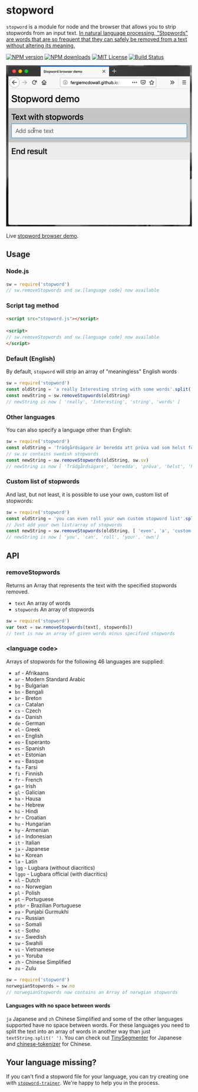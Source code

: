 # stopword
`stopword` is a module for node and the browser that allows you to strip stopwords from an
input text. [In natural language processing, "Stopwords" are words
that are so frequent that they can safely be removed from a text
without altering its
meaning.](https://en.wikipedia.org/wiki/Stop_words)

[![NPM version][npm-version-image]][npm-url]
[![NPM downloads][npm-downloads-image]][npm-url]
[![MIT License][license-image]][license-url]
[![Build Status][travis-image]][travis-url]

![wonderful day stopword module](./demo/stopword-demo.gif)

Live [stopword browser demo](http://fergiemcdowall.github.io/stopword/demo/).

## Usage

### Node.js
```javascript
sw = require('stopword')
// sw.removeStopwords and sw.[language code] now available
```

### Script tag method
```html
<script src="stopword.js"></script>

<script>
// sw.removeStopwords and sw.[language code] now available
</script>
```


### Default (English)
By default, `stopword` will strip an array of "meaningless" English words

```javascript
sw = require('stopword')
const oldString = 'a really Interesting string with some words'.split(' ')
const newString = sw.removeStopwords(oldString)
// newString is now [ 'really', 'Interesting', 'string', 'words' ]

```

### Other languages
You can also specify a language other than English:
```javascript
sw = require('stopword')
const oldString = 'Trädgårdsägare är beredda att pröva vad som helst för att bli av med de hatade mördarsniglarna åäö'.split(' ')
// sw.sv contains swedish stopwords
const newString = sw.removeStopwords(oldString, sw.sv)
// newString is now [ 'Trädgårdsägare', 'beredda', 'pröva', 'helst', 'hatade', 'mördarsniglarna', 'åäö' ]
```

### Custom list of stopwords
And last, but not least, it is possible to use your own, custom list of stopwords:
```javascript
sw = require('stopword')
const oldString = 'you can even roll your own custom stopword list'.split(' ')
// Just add your own list/array of stopwords
const newString = sw.removeStopwords(oldString, [ 'even', 'a', 'custom', 'stopword', 'list', 'is', 'possible']
// newString is now [ 'you', 'can', 'roll', 'your', 'own']
```

## API

### removeStopwords

Returns an Array that represents the text with the specified stopwords removed.

* `text` An array of words
* `stopwords` An array of stopwords

```javascript
sw = require('stopword')
var text = sw.removeStopwords(text[, stopwords])
// text is now an array of given words minus specified stopwords
```

### &lt;language code&gt;

Arrays of stopwords for the following 46 languages are supplied: 

* `af` - Afrikaans
* `ar` - Modern Standard Arabic
* `bg` - Bulgarian
* `bn` - Bengali
* `br` - Breton
* `ca` - Catalan
* `cs` - Czech
* `da` - Danish
* `de` - German
* `el` - Greek
* `en` - English
* `eo` - Esperanto
* `es` - Spanish
* `et` - Estonian
* `eu` - Basque
* `fa` - Farsi
* `fi` - Finnish
* `fr` - French
* `ga` - Irish
* `gl` - Galician
* `ha` - Hausa
* `he` - Hebrew
* `hi` - Hindi
* `hr` - Croatian
* `hu` - Hungarian
* `hy` - Armenian
* `id` - Indonesian
* `it` - Italian
* `ja` - Japanese
* `ko` - Korean
* `la` - Latin
* `lgg` - Lugbara (without diacritics)
* `lggo` - Lugbara official (with diacritics)
* `nl` - Dutch
* `no` - Norwegian
* `pl` - Polish
* `pt` - Portuguese
* `ptbr` - Brazilian Portuguese
* `pa` - Punjabi Gurmukhi
* `ru` - Russian
* `so` - Somali
* `st` - Sotho
* `sv` - Swedish
* `sw` - Swahili
* `vi` - Vietnamese
* `yo` - Yoruba
* `zh` - Chinese Simplified
* `zu` - Zulu

```javascript
sw = require('stopword')
norwegianStopwords = sw.no
// norwegianStopwords now contains an Array of norwgian stopwords
```

#### Languages with no space between words
`ja` Japanese and `zh` Chinese Simplified and some of the other languages supported have no space between words. For these languages you need to split the text into an array of words in another way than just `textString.split(' ')`. You can check out [TinySegmenter](http://chasen.org/%7Etaku/software/TinySegmenter/) for Japanese and [chinese-tokenizer](https://github.com/yishn/chinese-tokenizer) for Chinese.

## Your language missing?
If you can't find a stopword file for your language, you can try creating one with [`stopword-trainer`](https://github.com/eklem/stopword-trainer). We're happy to help you in the process.


[license-image]: http://img.shields.io/badge/license-MIT-blue.svg?style=flat
[license-url]: LICENSE
[npm-url]: https://npmjs.org/package/stopword
[npm-version-image]: http://img.shields.io/npm/v/stopword.svg?style=flat
[npm-downloads-image]: http://img.shields.io/npm/dm/stopword.svg?style=flat
[travis-url]: http://travis-ci.org/fergiemcdowall/stopword
[travis-image]: http://img.shields.io/travis/fergiemcdowall/stopword.svg?style=flat
